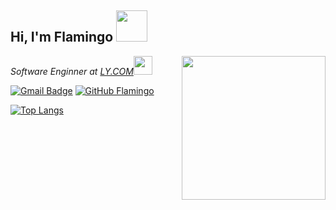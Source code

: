 <h2> Hi, I'm Flamingo <img src="https://media.giphy.com/media/mGcNjsfWAjY5AEZNw6/giphy.gif" width="50"></h2>
<img align='right' src="https://media.giphy.com/media/ieyl9zmCjO4b4t6qoY/giphy.gif" width="230">
<p><em>Software Enginner at <a
            href="https://www.ly.com">LY.COM</a><img
            src="https://media.giphy.com/media/WUlplcMpOCEmTGBtBW/giphy.gif" width="30">
    </em></p>

[![Gmail Badge](https://img.shields.io/badge/-mail-c14438?style=for-the-badge&logo=maildotru&logoColor=ffffff)](mailto:lion.zhang@mail.com)
[![GitHub Flamingo](https://img.shields.io/github/followers/tomatopunk?logo=github&style=for-the-badge)](https://github.com/tomatopunk)

[![Top Langs](https://github-readme-stats.vercel.app/api/top-langs/?username=tomatopunk&hide=javascript,html,stylus,css)](https://github.com/anuraghazra/github-readme-stats)
